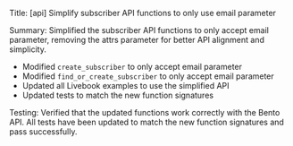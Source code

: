 Title: [api] Simplify subscriber API functions to only use email parameter

Summary:
Simplified the subscriber API functions to only accept email parameter, removing the attrs parameter for better API alignment and simplicity.
- Modified `create_subscriber` to only accept email parameter
- Modified `find_or_create_subscriber` to only accept email parameter
- Updated all Livebook examples to use the simplified API
- Updated tests to match the new function signatures

Testing:
Verified that the updated functions work correctly with the Bento API. All tests have been updated to match the new function signatures and pass successfully.
